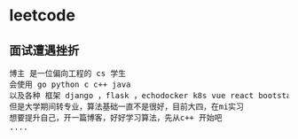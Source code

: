 # leetcode
## 面试遭遇挫折
<pre/>
博主 是一位偏向工程的 cs 学生
会使用 go python c c++ java
以及各种 框架 django ，flask ，echodocker k8s vue react bootstarp ant-design
但是大学期间转专业，算法基础一直不是很好，目前大四，在mi实习
想要提升自己，开一篇博客，好好学习算法，先从c++ 开始吧
....
</pre>
